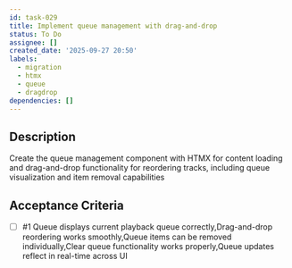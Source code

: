 ```yaml
---
id: task-029
title: Implement queue management with drag-and-drop
status: To Do
assignee: []
created_date: '2025-09-27 20:50'
labels:
  - migration
  - htmx
  - queue
  - dragdrop
dependencies: []
---
```


## Description

Create the queue management component with HTMX for content loading and drag-and-drop functionality for reordering tracks, including queue visualization and item removal capabilities

## Acceptance Criteria
<!-- AC:BEGIN -->
- [ ] #1 Queue displays current playback queue correctly,Drag-and-drop reordering works smoothly,Queue items can be removed individually,Clear queue functionality works properly,Queue updates reflect in real-time across UI
<!-- AC:END -->
